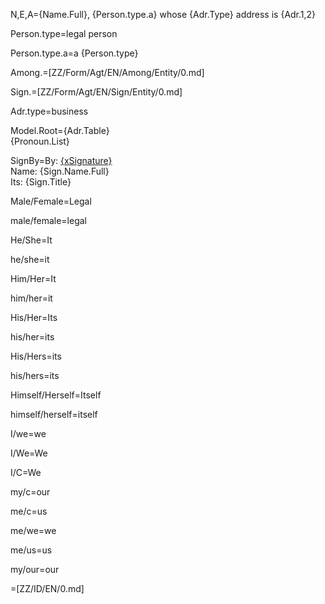 N,E,A={Name.Full}, {Person.type.a} whose {Adr.Type} address is {Adr.1,2}

Person.type=legal person

Person.type.a=a {Person.type}

Among.=[ZZ/Form/Agt/EN/Among/Entity/0.md]

Sign.=[ZZ/Form/Agt/EN/Sign/Entity/0.md]

Adr.type=business

Model.Root={Adr.Table}<br>{Pronoun.List}

SignBy=By: <u>{xSignature}</u><br/>Name: {Sign.Name.Full}<br/>Its: {Sign.Title}
 
Male/Female=Legal

male/female=legal

He/She=It

he/she=it

Him/Her=It

him/her=it

His/Her=Its

his/her=its

His/Hers=its

his/hers=its

Himself/Herself=Itself

himself/herself=itself
					
I/we=we

I/We=We

I/C=We

my/c=our

me/c=us

me/we=we

me/us=us

my/our=our

=[ZZ/ID/EN/0.md]
